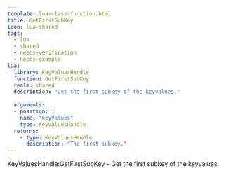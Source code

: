 ```yaml
---
template: lua-class-function.html
title: GetFirstSubKey
icon: lua-shared
tags:
  - lua
  - shared
  - needs-verification
  - needs-example
lua:
  library: KeyValuesHandle
  function: GetFirstSubKey
  realm: shared
  description: "Get the first subkey of the keyvalues."
  
  arguments:
  - position: 1
    name: "keyValues"
    type: KeyValuesHandle
  returns:
    - type: KeyValuesHandle
      description: "The first subkey."
---
```


<div class="lua__search__keywords">
KeyValuesHandle:GetFirstSubKey &#x2013; Get the first subkey of the keyvalues.
</div>
